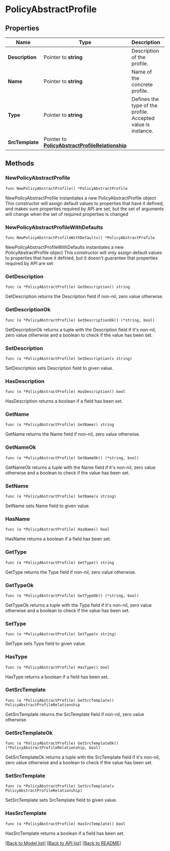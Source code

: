 # PolicyAbstractProfile

## Properties

Name | Type | Description | Notes
------------ | ------------- | ------------- | -------------
**Description** | Pointer to **string** | Description of the profile. | [optional] 
**Name** | Pointer to **string** | Name of the concrete profile. | [optional] 
**Type** | Pointer to **string** | Defines the type of the profile. Accepted value is instance. | [optional] [default to "instance"]
**SrcTemplate** | Pointer to [**PolicyAbstractProfileRelationship**](policy.AbstractProfile.Relationship.md) |  | [optional] 

## Methods

### NewPolicyAbstractProfile

`func NewPolicyAbstractProfile() *PolicyAbstractProfile`

NewPolicyAbstractProfile instantiates a new PolicyAbstractProfile object
This constructor will assign default values to properties that have it defined,
and makes sure properties required by API are set, but the set of arguments
will change when the set of required properties is changed

### NewPolicyAbstractProfileWithDefaults

`func NewPolicyAbstractProfileWithDefaults() *PolicyAbstractProfile`

NewPolicyAbstractProfileWithDefaults instantiates a new PolicyAbstractProfile object
This constructor will only assign default values to properties that have it defined,
but it doesn't guarantee that properties required by API are set

### GetDescription

`func (o *PolicyAbstractProfile) GetDescription() string`

GetDescription returns the Description field if non-nil, zero value otherwise.

### GetDescriptionOk

`func (o *PolicyAbstractProfile) GetDescriptionOk() (*string, bool)`

GetDescriptionOk returns a tuple with the Description field if it's non-nil, zero value otherwise
and a boolean to check if the value has been set.

### SetDescription

`func (o *PolicyAbstractProfile) SetDescription(v string)`

SetDescription sets Description field to given value.

### HasDescription

`func (o *PolicyAbstractProfile) HasDescription() bool`

HasDescription returns a boolean if a field has been set.

### GetName

`func (o *PolicyAbstractProfile) GetName() string`

GetName returns the Name field if non-nil, zero value otherwise.

### GetNameOk

`func (o *PolicyAbstractProfile) GetNameOk() (*string, bool)`

GetNameOk returns a tuple with the Name field if it's non-nil, zero value otherwise
and a boolean to check if the value has been set.

### SetName

`func (o *PolicyAbstractProfile) SetName(v string)`

SetName sets Name field to given value.

### HasName

`func (o *PolicyAbstractProfile) HasName() bool`

HasName returns a boolean if a field has been set.

### GetType

`func (o *PolicyAbstractProfile) GetType() string`

GetType returns the Type field if non-nil, zero value otherwise.

### GetTypeOk

`func (o *PolicyAbstractProfile) GetTypeOk() (*string, bool)`

GetTypeOk returns a tuple with the Type field if it's non-nil, zero value otherwise
and a boolean to check if the value has been set.

### SetType

`func (o *PolicyAbstractProfile) SetType(v string)`

SetType sets Type field to given value.

### HasType

`func (o *PolicyAbstractProfile) HasType() bool`

HasType returns a boolean if a field has been set.

### GetSrcTemplate

`func (o *PolicyAbstractProfile) GetSrcTemplate() PolicyAbstractProfileRelationship`

GetSrcTemplate returns the SrcTemplate field if non-nil, zero value otherwise.

### GetSrcTemplateOk

`func (o *PolicyAbstractProfile) GetSrcTemplateOk() (*PolicyAbstractProfileRelationship, bool)`

GetSrcTemplateOk returns a tuple with the SrcTemplate field if it's non-nil, zero value otherwise
and a boolean to check if the value has been set.

### SetSrcTemplate

`func (o *PolicyAbstractProfile) SetSrcTemplate(v PolicyAbstractProfileRelationship)`

SetSrcTemplate sets SrcTemplate field to given value.

### HasSrcTemplate

`func (o *PolicyAbstractProfile) HasSrcTemplate() bool`

HasSrcTemplate returns a boolean if a field has been set.


[[Back to Model list]](../README.md#documentation-for-models) [[Back to API list]](../README.md#documentation-for-api-endpoints) [[Back to README]](../README.md)


